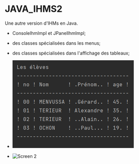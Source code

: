 # JAVA_IHMS2
Une autre version d'IHMs en Java.
- ConsoleIhmImpl et JPanelIhmImpl;


- des classes spécialisées dans les menus;
- des classes spécialisées dans l'affichage des tableaux;
- ![Screen 1](./hc01.png?raw=true "Tableau en  mode console")
- ![Screen 2](./c02.png?raw=true "Tableau en  mode Jpanel")
